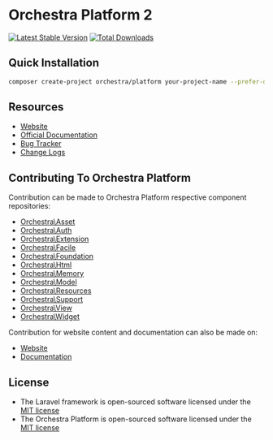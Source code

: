 # Orchestra Platform 2

[![Latest Stable Version](https://poser.pugx.org/orchestra/platform/v/stable.png)](https://packagist.org/packages/orchestra/platform) 
[![Total Downloads](https://poser.pugx.org/orchestra/platform/downloads.png)](https://packagist.org/packages/orchestra/platform)

## Quick Installation

```bash
composer create-project orchestra/platform your-project-name --prefer-dist
```

## Resources

* [Website](http:///orchestraplatform.com)
* [Official Documentation](http://orchestraplatform.com/docs/2.0/)
* [Bug Tracker](https://github.com/orchestral/platform/issues)
* [Change Logs](http://orchestraplatform.com/docs/2.0/changes/)

## Contributing To Orchestra Platform

Contribution can be made to Orchestra Platform respective component repositories:

* [Orchestra\Asset](https://github.com/orchestral/asset)
* [Orchestra\Auth](https://github.com/orchestral/auth)
* [Orchestra\Extension](https://github.com/orchestral/extension)
* [Orchestra\Facile](https://github.com/orchestral/facile)
* [Orchestra\Foundation](https://github.com/orchestral/foundation)
* [Orchestra\Html](https://github.com/orchestral/html)
* [Orchestra\Memory](https://github.com/orchestral/memory)
* [Orchestra\Model](https://github.com/orchestral/model)
* [Orchestra\Resources](https://github.com/orchestral/resources)
* [Orchestra\Support](https://github.com/orchestral/support)
* [Orchestra\View](https://github.com/orchestral/view)
* [Orchestra\Widget](https://github.com/orchestral/widget)

Contribution for website content and documentation can also be made on:

* [Website](https://github.com/orchestral/orchestraplatform.com)
* [Documentation](https://github.com/orchestral/docs)

## License

* The Laravel framework is open-sourced software licensed under the [MIT license](http://opensource.org/licenses/MIT)
* The Orchestra Platform is open-sourced software licensed under the [MIT license](http://opensource.org/licenses/MIT)
